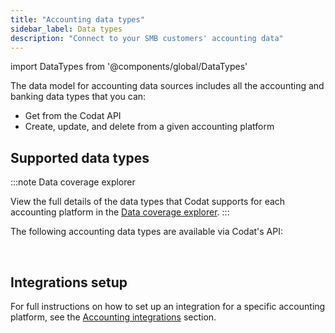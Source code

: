 ```yaml
---
title: "Accounting data types"
sidebar_label: Data types
description: "Connect to your SMB customers' accounting data"
---
```


import DataTypes from '@components/global/DataTypes'

The data model for accounting data sources includes all the accounting and banking data types that you can:

- Get from the Codat API
- Create, update, and delete from a given accounting platform

## Supported data types

:::note Data coverage explorer

View the full details of the data types that Codat supports for each accounting platform in the <a className="external" href="https://knowledge.codat.io/supported-features/accounting?view=tab-by-data-type" target="_blank">Data coverage explorer</a>.
:::

The following accounting data types are available via Codat's API:

<!-- <DataTypes product="accounting" urlPrefix="/accounting-api#"/> -->

<br/>

## Integrations setup

For full instructions on how to set up an integration for a specific accounting platform, see the [Accounting integrations](/integrations/accounting/overview) section.